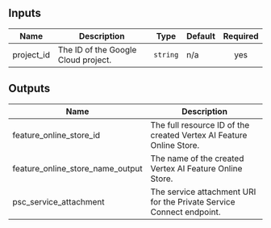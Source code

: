 <!-- BEGINNING OF PRE-COMMIT-TERRAFORM DOCS HOOK -->
## Inputs

| Name | Description | Type | Default | Required |
|------|-------------|------|---------|:--------:|
| project\_id | The ID of the Google Cloud project. | `string` | n/a | yes |

## Outputs

| Name | Description |
|------|-------------|
| feature\_online\_store\_id | The full resource ID of the created Vertex AI Feature Online Store. |
| feature\_online\_store\_name\_output | The name of the created Vertex AI Feature Online Store. |
| psc\_service\_attachment | The service attachment URI for the Private Service Connect endpoint. |

<!-- END OF PRE-COMMIT-TERRAFORM DOCS HOOK -->